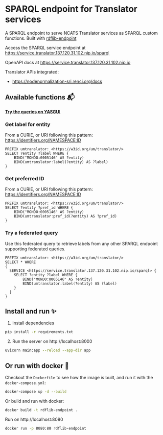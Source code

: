 # SPARQL endpoint for Translator services  

A SPARQL endpoint to serve NCATS Translator services as SPARQL custom functions. Built with [rdflib-endpoint](https://github.com/vemonet/rdflib-endpoint)

Access the SPARQL service endpoint at https://service.translator.137.120.31.102.nip.io/sparql

OpenAPI docs at https://service.translator.137.120.31.102.nip.io

Translator APIs integrated:

* https://nodenormalization-sri.renci.org/docs

## Available functions 📬

**<a href="https://yasgui.triply.cc/#query=PREFIX%20umtranslator%3A%20%3Chttps%3A%2F%2Fw3id.org%2Fum%2Ftranslator%2F%3E%0ASELECT%20%3Fentity%20%3Flabel%20WHERE%20%7B%0A%20%20%20%20BIND(%22MONDO%3A0005146%22%20AS%20%3Fentity)%0A%20%20%20%20BIND(umtranslator%3Alabel(%3Fentity)%20AS%20%3Flabel)%0A%7D&endpoint=https%3A%2F%2Fservice.translator.137.120.31.102.nip.io%2Fsparql&requestMethod=GET&tabTitle=Query%209&headers=%7B%7D&contentTypeConstruct=application%2Fn-triples%2C*%2F*%3Bq%3D0.9&contentTypeSelect=application%2Fsparql-results%2Bjson%2C*%2F*%3Bq%3D0.9&outputFormat=table">Try the queries on YASGUI</a>**

### Get label  for entity

From a CURIE, or URI following this pattern: https://identifiers.org/NAMESPACE:ID

```SPARQL
PREFIX umtranslator: <https://w3id.org/um/translator/>
SELECT ?entity ?label WHERE {
    BIND("MONDO:0005146" AS ?entity)
    BIND(umtranslator:label(?entity) AS ?label)
}
```

### Get preferred ID

From a CURIE, or URI following this pattern: https://identifiers.org/NAMESPACE:ID

```SPARQL
PREFIX umtranslator: <https://w3id.org/um/translator/>
SELECT ?entity ?pref_id WHERE {
    BIND("MONDO:0005146" AS ?entity)
    BIND(umtranslator:pref_id(?entity) AS ?pref_id)
}
```

### Try a federated query

Use this federated query to retrieve labels from any other SPARQL endpoint supporting federated queries.

```SPARQL
PREFIX umtranslator: <https://w3id.org/um/translator/>
SELECT * WHERE
{
  SERVICE <https://service.translator.137.120.31.102.nip.io/sparql> {
    SELECT ?entity ?label WHERE {
        BIND("MONDO:0005146" AS ?entity)
        BIND(umtranslator:label(?entity) AS ?label)
    }
  }
}
```

## Install and run ✨️

1. Install dependencies

```bash
pip install -r requirements.txt
```

2. Run the server on http://localhost:8000

```bash
uvicorn main:app --reload --app-dir app
```

## Or run with docker 🐳

Checkout the `Dockerfile` to see how the image is built, and run it with the `docker-compose.yml`:

```bash
docker-compose up -d --build
```

Or build and run with docker:

```bash
docker build -t rdflib-endpoint .
```

Run on http://localhost:8080

```bash
docker run -p 8080:80 rdflib-endpoint
```
